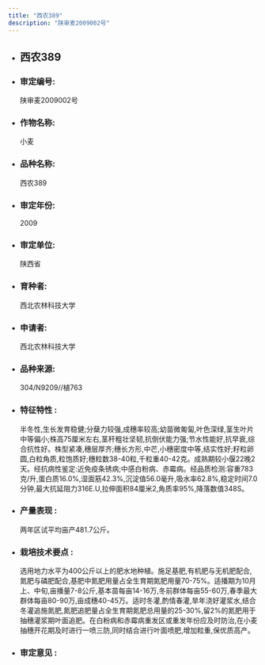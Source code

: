 ```yaml
---
title: "西农389"
description: "陕审麦2009002号"
---
```

* ## 西农389
* ###  审定编号:  
   陕审麦2009002号

*  ### 作物名称:  
   小麦

*   ###  品种名称: 
    西农389

*   ### 审定年份: 
    2009

*   ### 审定单位:  
    陕西省

*   ### 育种者:  
    西北农林科技大学

*   ### 申请者:  
    西北农林科技大学

*   ### 品种来源:  
    304/N9209//植763

*   ### 特征特性 : 
    半冬性,生长发育稳健;分蘖力较强,成穗率较高;幼苗微匍匐,叶色深绿,茎生叶片中等偏小;株高75厘米左右,茎秆粗壮坚韧,抗倒伏能力强;节水性能好,抗早衰,综合抗性好。株型紧凑,穗层厚齐;穗长方形,中芒,小穗密度中等,结实性好;籽粒卵圆,白粒角质,粒饱质好;穗粒数38-40粒,千粒重40-42克。成熟期较小偃22晚2天。经抗病性鉴定:近免疫条锈病;中感白粉病、赤霉病。经品质检测:容重783克/升,蛋白质16.0%,湿面筋42.3%,沉淀值56.0毫升,吸水率62.8%,稳定时间7.0分钟,最大抗延阻力316E.U,拉伸面积84厘米2,角质率95%,降落数值348S。

*   ### 产量表现 : 
    两年区试平均亩产481.7公斤。

*   ### 栽培技术要点 : 
    选用地力水平为400公斤以上的肥水地种植。施足基肥,有机肥与无机肥配合,氮肥与磷肥配合,基肥中氮肥用量占全生育期氮肥用量70-75%。适播期为10月上、中旬,亩播量7-8公斤,基本苗每亩14-16万,冬前群体每亩55-60万,春季最大群体每亩80-90万,亩成穗40-45万。适时冬灌,酌情春灌,旱年浇好灌浆水,结合冬灌追施氮肥,氮肥追肥量占全生育期氮肥总用量的25-30%,留2%的氮肥用于抽穗灌浆期叶面追肥。在白粉病和赤霉病重发区或重发年份应及时防治,在小麦抽穗开花期及时进行一喷三防,同时结合进行叶面喷肥,增加粒重,保优质高产。

*   ### 审定意见 : 
    
